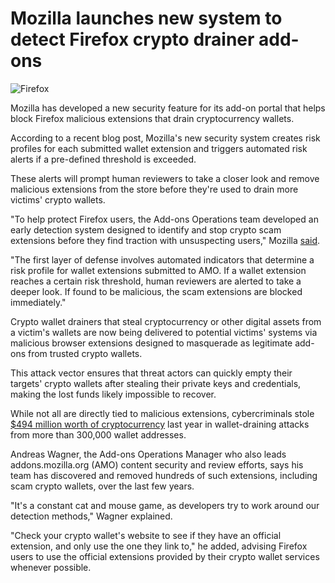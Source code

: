 # Mozilla launches new system to detect Firefox crypto drainer add-ons

![Firefox](https://www.bleepstatic.com/content/hl-images/2024/03/22/Firefox.jpg)

Mozilla has developed a new security feature for its add-on portal that helps block Firefox malicious extensions that drain cryptocurrency wallets.

According to a recent blog post, Mozilla's new security system creates risk profiles for each submitted wallet extension and triggers automated risk alerts if a pre-defined threshold is exceeded.

These alerts will prompt human reviewers to take a closer look and remove malicious extensions from the store before they're used to drain more victims' crypto wallets.

"To help protect Firefox users, the Add-ons Operations team developed an early detection system designed to identify and stop crypto scam extensions before they find traction with unsuspecting users," Mozilla [said](https://blog.mozilla.org/addons/2025/05/30/crypto-wallet-scams-thwarting-a-new-threat/).

"The first layer of defense involves automated indicators that determine a risk profile for wallet extensions submitted to AMO. If a wallet extension reaches a certain risk threshold, human reviewers are alerted to take a deeper look. If found to be malicious, the scam extensions are blocked immediately."

Crypto wallet drainers that steal cryptocurrency or other digital assets from a victim's wallets are now being delivered to potential victims' systems via malicious browser extensions designed to masquerade as legitimate add-ons from trusted crypto wallets.

This attack vector ensures that threat actors can quickly empty their targets' crypto wallets after stealing their private keys and credentials, making the lost funds likely impossible to recover.

While not all are directly tied to malicious extensions, cybercriminals stole[ $494 million worth of cryptocurrency](https://www.bleepingcomputer.com/news/security/cryptocurrency-wallet-drainers-stole-494-million-in-2024/) last year in wallet-draining attacks from more than 300,000 wallet addresses.

Andreas Wagner, the Add-ons Operations Manager who also leads addons.mozilla.org (AMO) content security and review efforts, says his team has discovered and removed hundreds of such extensions, including scam crypto wallets, over the last few years.

"It's a constant cat and mouse game, as developers try to work around our detection methods," Wagner explained.

"Check your crypto wallet's website to see if they have an official extension, and only use the one they link to," he added, advising Firefox users to use the official extensions provided by their crypto wallet services whenever possible.